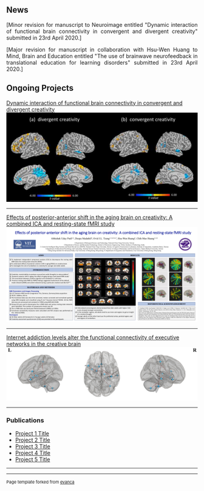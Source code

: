 ## News

<p align="justify">
[Minor revision for manuscript to Neuroimage entitled "Dynamic interaction of functional brain connectivity in convergent and divergent creativity" submitted in 23rd April 2020.]
</p>

<p align="justify">
[Major revision for manuscript in collaboration with Hsu-Wen Huang to Mind, Brain and Education entitled "The use of brainwave neurofeedback in translational education for learning disorders" submitted in 23rd April 2020.]
</p>


## Ongoing Projects 
[Dynamic interaction of functional brain connectivity in convergent and divergent creativity](/sample_page)
<img src="images/Project1.png"/>

---
[Effects of posterior-anterior shift in the aging brain on creativity: A combined ICA and resting-state fMRI study](/pdf/sample_presentation.pdf)
<img src="images/Project2.png"/>

---
[Internet addiction levels alter the functional connectivity of executive networks in the creative brain](http://example.com/)
<img src="images/Project3.png"/>

---

### Publications

- [Project 1 Title](http://example.com/)
- [Project 2 Title](http://example.com/)
- [Project 3 Title](http://example.com/)
- [Project 4 Title](http://example.com/)
- [Project 5 Title](http://example.com/)

---




---
<p style="font-size:11px">Page template forked from <a href="https://github.com/evanca/quick-portfolio">evanca</a></p>
<!-- Remove above link if you don't want to attibute -->
